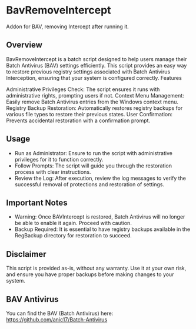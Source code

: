 # BavRemoveIntercept
Addon for BAV, removing Intercept after running it. 
## Overview

BavRemoveIntercept is a batch script designed to help users manage their Batch Antivirus (BAV) settings efficiently. This script provides an easy way to restore previous registry settings associated with Batch Antivirus Interception, ensuring that your system is configured correctly.
Features

Administrative Privileges Check: The script ensures it runs with administrative rights, prompting users if not.
Context Menu Management: Easily remove Batch Antivirus entries from the Windows context menu.
Registry Backup Restoration: Automatically restores registry backups for various file types to restore their previous states.
User Confirmation: Prevents accidental restoration with a confirmation prompt.

## Usage

- Run as Administrator: Ensure to run the script with administrative privileges for it to function correctly.
- Follow Prompts: The script will guide you through the restoration process with clear instructions.
- Review the Log: After execution, review the log messages to verify the successful removal of protections and restoration of settings.

## Important Notes

- Warning: Once BAVIntercept is restored, Batch Antivirus will no longer be able to enable it again. Proceed with caution.
- Backup Required: It is essential to have registry backups available in the RegBackup directory for restoration to succeed.

## Disclaimer

This script is provided as-is, without any warranty. Use it at your own risk, and ensure you have proper backups before making changes to your system.

## BAV Antivirus
You can find the BAV (Batch Antivirus) here: https://github.com/anic17/Batch-Antivirus

